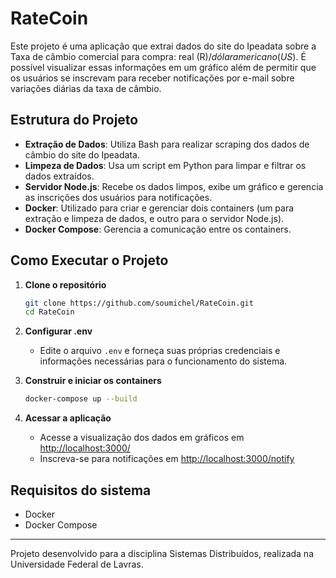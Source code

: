 
# RateCoin

Este projeto é uma aplicação que extrai dados do site do Ipeadata sobre a Taxa de câmbio comercial para compra: real (R$) / dólar americano (US$). É possível visualizar essas informações em um gráfico além de permitir que os usuários se inscrevam para receber notificações por e-mail sobre variações diárias da taxa de câmbio.

## Estrutura do Projeto

- **Extração de Dados**: Utiliza Bash para realizar scraping dos dados de câmbio do site do Ipeadata.
- **Limpeza de Dados**: Usa um script em Python para limpar e filtrar os dados extraídos.
- **Servidor Node.js**: Recebe os dados limpos, exibe um gráfico e gerencia as inscrições dos usuários para notificações.
- **Docker**: Utilizado para criar e gerenciar dois containers (um para extração e limpeza de dados, e outro para o servidor Node.js).
- **Docker Compose**: Gerencia a comunicação entre os containers.

## Como Executar o Projeto

1. **Clone o repositório**
   ```bash
   git clone https://github.com/soumichel/RateCoin.git
   cd RateCoin
   ```

2. **Configurar .env**
   - Edite o arquivo `.env` e forneça suas próprias credenciais e informações necessárias para o funcionamento do sistema.

3. **Construir e iniciar os containers**
   ```bash
   docker-compose up --build
   ```

4. **Acessar a aplicação**
   - Acesse a visualização dos dados em gráficos em [http://localhost:3000/](http://localhost:3000/)
   - Inscreva-se para notificações em [http://localhost:3000/notify](http://localhost:3000/notify)

## Requisitos do sistema

- Docker
- Docker Compose

---

Projeto desenvolvido para a disciplina Sistemas Distribuídos, realizada na Universidade Federal de Lavras.
